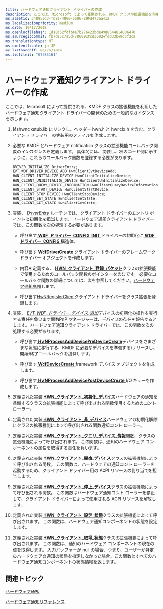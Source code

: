 ```yaml
---
title: ハードウェア通知クライアント ドライバーの作成
description: ここでは、Microsoft によって提供される、KMDF クラスの拡張機能を利用したハードウェア通知クライアント ドライバーの開発のための一般的なガイダンスを示します。
ms.assetid: 348950d3-fb80-4800-a606-290d473aa412
ms.localizationpriority: medium
ms.date: 10/17/2018
ms.openlocfilehash: 1d18652fdfb8e7b276e23bde4988544814806470
ms.sourcegitcommit: fb7d95c7a5d47860918cd3602efdd33b69dcf2da
ms.translationtype: MT
ms.contentlocale: ja-JP
ms.lasthandoff: 06/25/2019
ms.locfileid: "67385161"
---
```

# <a name="create-a-hardware-notification-client-driver"></a>ハードウェア通知クライアント ドライバーの作成


ここでは、Microsoft によって提供される、KMDF クラスの拡張機能を利用したハードウェア通知クライアント ドライバーの開発のための一般的なガイダンスを示します。

1.  Mshwnclxstub.lib にリンクし、ヘッダー hwn.h と hwnclx.h を含む、クライアント ドライバーの実装用のファイルを作成します。

2.  必要な KMDF とハードウェア notification クラスの拡張機能コールバック関数のインスタンスを定義します。 具体的には、実装し、次のコード例に示すように、これらのコールバック関数を登録する必要があります。

    ```cpp
    DRIVER_INITIALIZE DriverEntry;
    EVT_WDF_DRIVER_DEVICE_ADD HwnClientEvtDeviceAdd;
    HWN_CLIENT_INITIALIZE_DEVICE HwnClientInitializeDevice;
    HWN_CLIENT_UNINITIALIZE_DEVICE HwnClientUnInitializeDevice;
    HWN_CLIENT_QUERY_DEVICE_INFORMATION HwnClientQueryDeviceInformation;
    HWN_CLIENT_START_DEVICE HwnClientStartDevice;
    HWN_CLIENT_STOP_DEVICE HwnClientStopDevice;
    HWN_CLIENT_SET_STATE HwnClientSetState;
    HWN_CLIENT_GET_STATE HwnClientGetState;
    ```

3.  実装、 [ *DriverEntry* ](https://docs.microsoft.com/windows-hardware/drivers/ddi/content/wdm/nc-wdm-driver_initialize)ルーチンでは、クライアント ドライバーのエントリ ポイントと初期化を担当します。 ハードウェア通知クライアント ドライバーでは、この関数を次の処理する必要があります。

    -   呼び出す[ **WDF\_ドライバー\_CONFIG\_INIT** ](https://docs.microsoft.com/windows-hardware/drivers/ddi/content/wdfdriver/nf-wdfdriver-wdf_driver_config_init)ドライバーの初期化に[ **WDF\_ドライバー\_CONFIG** ](https://docs.microsoft.com/windows-hardware/drivers/ddi/content/wdfdriver/ns-wdfdriver-_wdf_driver_config)構造体。

    -   呼び出す[ **WdfDriverCreate** ](https://docs.microsoft.com/windows-hardware/drivers/ddi/content/wdfdriver/nf-wdfdriver-wdfdrivercreate)クライアント ドライバーのフレームワーク ドライバー オブジェクトを作成します。

    -   内容を定義する、 [ **HWN\_クライアント\_登録\_パケット**](https://docs.microsoft.com/windows-hardware/drivers/ddi/content/hwnclx/ns-hwnclx-_hwn_client_registration_packet)クラスの拡張機能で使用するためのコールバック関数のポインターを含むです。 必要なコールバック関数の詳細については、次を参照してください。[ハードウェア通知参照](https://docs.microsoft.com/windows-hardware/drivers/ddi/content/index)します。

    -   呼び出す[HwNRegisterClient](https://docs.microsoft.com/windows-hardware/drivers/ddi/content/hwnclx/nf-hwnclx-hwnregisterclient)クライアント ドライバーをクラス拡張を登録します。

4.  実装、 [ *EVT\_WDF\_ドライバー\_デバイス\_追加*](https://docs.microsoft.com/windows-hardware/drivers/ddi/content/wdfdriver/nc-wdfdriver-evt_wdf_driver_device_add)デバイスの初期化の操作を実行する責任を負います関数PnP マネージャーは、デバイスの存在を報告するとします。 ハードウェア通知クライアント ドライバーでは、この関数を次の処理する必要があります。

    -   呼び出す[ **HwNProcessAddDevicePreDeviceCreate**](https://docs.microsoft.com/windows-hardware/drivers/ddi/content/hwnclx/nf-hwnclx-hwnprocessadddevicepredevicecreate)デバイスをさまざまな状態に移行する、KMDF に必要なデバイスを準備する/リリースし、開始/終了コールバックを提供します。

    -   呼び出す[ **WdfDeviceCreate** ](https://docs.microsoft.com/windows-hardware/drivers/ddi/content/wdfdevice/nf-wdfdevice-wdfdevicecreate) framework デバイス オブジェクトを作成します。

    -   呼び出す[ **HwNProcessAddDevicePostDeviceCreate** ](https://docs.microsoft.com/windows-hardware/drivers/ddi/content/hwnclx/nf-hwnclx-hwnprocessadddevicepostdevicecreate) I/O キューを作成します。

5.  定義された実装[ **HWN\_クライアント\_初期化\_デバイス**](https://docs.microsoft.com/windows-hardware/drivers/ddi/content/hwnclx/nc-hwnclx-hwn_client_initialize_device)ハードウェアの通知を準備するクラスの拡張機能によって呼び出される関数使用するためのコント ローラー。

6.  定義された実装[ **HWN\_クライアント\_非\_デバイス**](https://docs.microsoft.com/windows-hardware/drivers/ddi/content/hwnclx/nc-hwnclx-hwn_client_uninitialize_device)ハードウェアの初期化解除にクラスの拡張機能によって呼び出される関数通知コント ローラー。

7.  定義された実装[ **HWN\_クライアント\_クエリ\_デバイス\_情報**](https://docs.microsoft.com/windows-hardware/drivers/ddi/content/hwnclx/nc-hwnclx-hwn_client_query_device_information)関数、クラスの拡張機能によって呼び出されます。 この関数は、通知のハードウェア コンポーネントの属性を取得する責任を負います。

8.  定義された実装[ **HWN\_クライアント\_開始\_デバイス**](https://docs.microsoft.com/windows-hardware/drivers/ddi/content/hwnclx/nc-hwnclx-hwn_client_start_device)クラスの拡張機能によって呼び出される関数。 この関数は、ハードウェアの通知コント ローラーを起動するため、クライアント ドライバー用の ACPI リソースの割り当てを担当します。

9.  定義された実装[ **HWN\_クライアント\_停止\_デバイス**](https://docs.microsoft.com/windows-hardware/drivers/ddi/content/hwnclx/nc-hwnclx-hwn_client_stop_device)クラスの拡張機能によって呼び出される関数。 この関数はハードウェア通知コント ローラーを停止して、クライアント ドライバーによって使用される ACPI リソースを解放します。

10. 定義された実装[ **HWN\_クライアント\_設定\_状態**](https://docs.microsoft.com/windows-hardware/drivers/ddi/content/hwnclx/nc-hwnclx-hwn_client_set_state)クラスの拡張機能によって呼び出されます。 この関数は、ハードウェア通知コンポーネントの状態を設定します。

11. 定義された実装[ **HWN\_クライアント\_取得\_状態**](https://docs.microsoft.com/windows-hardware/drivers/ddi/content/hwnclx/nc-hwnclx-hwn_client_get_state)クラスの拡張機能によって呼び出されます。 この関数は、通知のハードウェア コンポーネントの現在の値を取得します。 入力バッファーが null の場合、つまり、ユーザーが特定のハードウェアの通知の状態を指定しなかった場合、この関数はすべてのハードウェア通知コンポーネントの状態情報を返します。

## <a name="span-idrelatedtopicsspanrelated-topics"></a><span id="related_topics"></span>関連トピック
[ハードウェア通知](hardware-notifications-support.md)

[ハードウェア通知リファレンス](https://docs.microsoft.com/windows-hardware/drivers/ddi/content/index)



